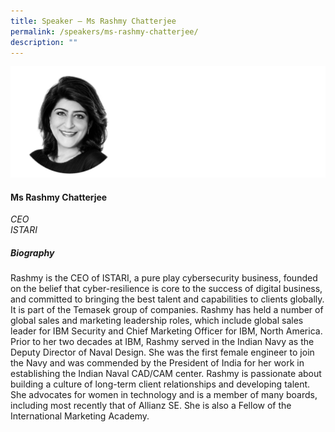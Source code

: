 ```yaml
---
title: Speaker – Ms Rashmy Chatterjee
permalink: /speakers/ms-rashmy-chatterjee/
description: ""
---
```

![](/images/2023%20Speakers/rashmy%20chatterjee.png)

#### **Ms Rashmy Chatterjee**

*CEO <br>
ISTARI*


##### **Biography**
Rashmy is the CEO of ISTARI, a pure play cybersecurity business, founded on the belief that cyber-resilience is core to the success of digital business, and committed to bringing the best talent and capabilities to clients globally. It is part of the Temasek group of companies. Rashmy has held a number of global sales and marketing leadership roles, which include global sales leader for IBM Security and Chief Marketing Officer for IBM, North America.
Prior to her two decades at IBM, Rashmy served in the Indian Navy as the Deputy Director of Naval Design. She was the first female engineer to join the Navy and was commended by the
President of India for her work in establishing the Indian Naval CAD/CAM center. Rashmy is passionate about building a culture of long-term client relationships and developing talent. She advocates for women in technology and is a member of many boards, including most recently that of Allianz SE. She is also a Fellow of the International Marketing Academy.
